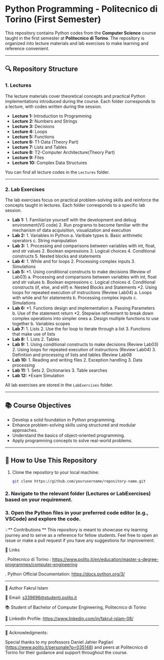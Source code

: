 # Python Programming - Politecnico di Torino (First Semester)

This repository contains Python codes from the **Computer Science** course taught in the first semester at **Politecnico di Torino**. The repository is organized into lecture materials and lab exercises to make learning and reference convenient.

---

## 🔍 Repository Structure

### **1. Lectures**
The lecture materials cover theoretical concepts and practical Python implementations introduced during the course. Each folder corresponds to a lecture, with codes written during the session.

- **Lecture 1:** Introduction to Programming   
- **Lecture 2:** Numbers and Strings
- **Lecture 3:** Decisions
- **Lecture 4:** Loops
- **Lecture 5:** Functions
- **Lecture 6:** T1-Data (Theory Part)
- **Lecture 7:** Lists and Tables
- **Lecture 8:** T2-Computer Architecture(Theory Part)
- **Lecture 9:** Files
- **Lecture 10:** Complex Data Structures

You can find all lecture codes in the `Lectures` folder.

---

### **2. Lab Exercises**
The lab exercises focus on practical problem-solving skills and reinforce the concepts taught in lectures. Each folder corresponds to a specific lab session.

- **Lab 1:**
          1. Familiarize yourself with the development and debug environment(VS code)
          2. Run programs to become familiar with the mechanism of data acquisition, visualization and execution
- **Lab 2:**
          1. Variables in Python
              a. Varibale types
              b. Basic arithmetic operators
              c. String manipulation  
- **Lab 3:**
         1. Processing and comparisons between variables with int, float, and str values
         2. Boolean expressions
         3. Logical choices
         4. Conditional constructs
         5. Nested blocks and statements
- **Lab 4:**
         1. While and for loops
         2. Processing complex inputs
         3. Simulations
- **Lab 5:**
         *1. Using conditional constructs to make decisions (Review of Lab03)
              a. Processing and comparisons between variables with int, float and str values
              b. Boolean expressions
              c. Logical choices
              d. Conditional constructs (if, else, and elif)
              e. Nested Blocks and Statements
         *2. Using loops for repeated execution of instructions (Review Lab04)
              a. Loops with while and for statements
              b. Processing complex inputs
              c. Simulations
- **Lab 6:**
        *1. Functions design and implementation
              a. Passing Parameters
              b. Use of the statement return
        *2. Stepwise refinement to break down complex operations into simpler ones
              a. Design multiple functions to use together
              b. Variables scopes
- **Lab 7:**
          1. Lists
          2. Use the for loop to iterate through a list
          3. Functions that make use of lists
- **Lab 8:** 
          1. Lists
          2. Tables
- **Lab 9:**
          1. Using conditional constructs to make decisions (Review Lab03)
          2. Using loops for repeated execution of instructions (Review Lab04)
          3. Definition and processing of lists and tables (Review Lab08
- **Lab 10:**
          1. Reading and writing files
          2. Exception handling
          3. Data processing
- **Lab 11:**
          1. Sets
          2. Dictionaries
          3. Table searches
- **Lab 12:**
          *Exam Simulation

All lab exercises are stored in the `LabExercises` folder.

---

## 📚 Course Objectives

- Develop a solid foundation in Python programming.
- Enhance problem-solving skills using structured and modular approaches.
- Understand the basics of object-oriented programming.
- Apply programming concepts to solve real-world problems.

---

## 🚀 How to Use This Repository

1. Clone the repository to your local machine:
   ```bash
   git clone https://github.com/yourusername/repository-name.git

### **2.** Navigate to the relevant folder (Lectures or LabExercises) based on your requirement.
### **3.** Open the Python files in your preferred code editor (e.g., VSCode) and explore the code.

💡** Contributions **
This repository is meant to showcase my learning journey and to serve as a reference for fellow students. Feel free to open an issue or make a pull request if you have any suggestions for improvement.

🔗 Links

. Politecnico di Torino : https://www.polito.it/en/education/master-s-degree-programmes/computer-engineering

. Python Official Documentation: https://docs.python.org/3/

---------
📝 Author
Fakrul Islam

📧 Email: s339696@studenti.polito.it

📚 Student of Bachelor of Computer Engineering, Politecnico di Torino

🌟 LinkedIn Profile: https://www.linkedin.com/in/fakrul-islam-08/

--------


🌟 Acknowledgments: 

Special thanks to my professors Daniel Jahier Pagliari (https://www.polito.it/personale?p=035148) and peers at Politecnico di Torino for their guidance and support throughout the course.







